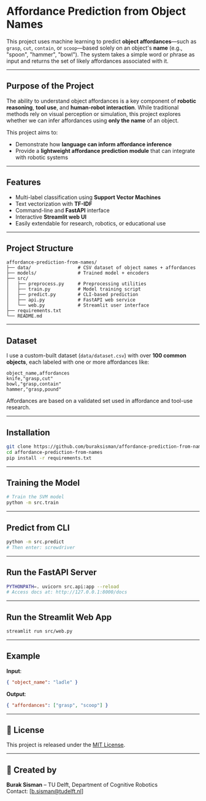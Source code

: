 # Affordance Prediction from Object Names

This project uses machine learning to predict **object affordances**—such as `grasp`, `cut`, `contain`, or `scoop`—based solely on an object's **name** (e.g., "spoon", "hammer", "bowl"). The system takes a simple word or phrase as input and returns the set of likely affordances associated with it.

---

## Purpose of the Project

The ability to understand object affordances is a key component of **robotic reasoning**, **tool use**, and **human-robot interaction**. While traditional methods rely on visual perception or simulation, this project explores whether we can infer affordances using **only the name** of an object.

This project aims to:

- Demonstrate how **language can inform affordance inference**
- Provide a **lightweight affordance prediction module** that can integrate with robotic systems

---

## Features

- Multi-label classification using **Support Vector Machines**
- Text vectorization with **TF-IDF**
- Command-line and **FastAPI** interface
- Interactive **Streamlit web UI**
- Easily extendable for research, robotics, or educational use

---

## Project Structure

```
affordance-prediction-from-names/
├── data/                 # CSV dataset of object names + affordances
├── models/               # Trained model + encoders
├── src/
│   ├── preprocess.py     # Preprocessing utilities
│   ├── train.py          # Model training script
│   ├── predict.py        # CLI-based prediction
│   ├── api.py            # FastAPI web service
│   └── web.py            # Streamlit user interface
├── requirements.txt
└── README.md
```

---

## Dataset

I use a custom-built dataset (`data/dataset.csv`) with over **100 common objects**, each labeled with one or more affordances like:

```csv
object_name,affordances
knife,"grasp,cut"
bowl,"grasp,contain"
hammer,"grasp,pound"
```

Affordances are based on a validated set used in affordance and tool-use research.

---

## Installation

```bash
git clone https://github.com/buraksisman/affordance-prediction-from-names.git
cd affordance-prediction-from-names
pip install -r requirements.txt
```

---

## Training the Model

```bash
# Train the SVM model
python -m src.train
```

---

## Predict from CLI

```bash
python -m src.predict
# Then enter: screwdriver
```

---

## Run the FastAPI Server

```bash
PYTHONPATH=. uvicorn src.api:app --reload
# Access docs at: http://127.0.0.1:8000/docs
```

---

## Run the Streamlit Web App

```bash
streamlit run src/web.py
```

---

## Example

**Input**:
```json
{ "object_name": "ladle" }
```

**Output**:
```json
{ "affordances": ["grasp", "scoop"] }
```

---


## 📄 License

This project is released under the [MIT License](LICENSE).

---

## 🤖 Created by

**Burak Sisman** – TU Delft, Department of Cognitive Robotics  
Contact: [b.sisman@tudelft.nl]